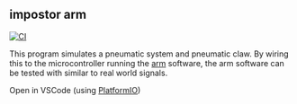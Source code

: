 ## impostor arm
[![CI](https://github.com/vroomyhippothing/impostor_arm/actions/workflows/CI.yml/badge.svg)](https://github.com/vroomyhippothing/impostor_arm/actions/workflows/CI.yml)

This program simulates a pneumatic system and pneumatic claw. By wiring this to the microcontroller running the [arm](https://github.com/vroomyhippothing/arm) software, the arm software can be tested with similar to real world signals.

Open in VSCode (using [PlatformIO](https://platformio.org/platformio-ide))
